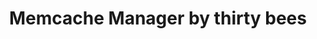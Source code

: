 ---
title: Memcache Manager by thirty bees
tags:
  - "memcache"
  - "memcached"
  - "speed"
  - "cache"
audience: merchants
permalink: /native-modules/memcachemanager/
---